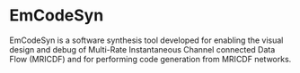 EmCodeSyn
=========

EmCodeSyn is a software synthesis tool developed for enabling the visual design and debug of Multi-Rate Instantaneous Channel connected Data Flow (MRICDF) and for performing code generation from MRICDF networks.
